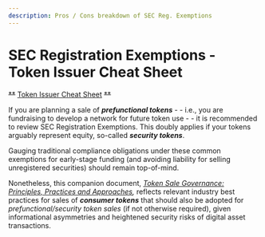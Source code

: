 ```yaml
---
description: Pros / Cons breakdown of SEC Reg. Exemptions
---
```


# SEC Registration Exemptions - Token Issuer Cheat Sheet

~~\*\*~~ [Token Issuer Cheat Sheet](https://goo.gl/mgWx7v) ~~\*\*~~

If you are planning a sale of _**prefunctional tokens**_ - - i.e., you are fundraising to develop a network for future token use - - it is recommended to review SEC Registration Exemptions. This doubly applies if your tokens arguably represent equity, so-called _**security tokens**_.

Gauging traditional compliance obligations under these common exemptions for early-stage funding \(and avoiding liability for selling unregistered securities\) should remain top-of-mind.

Nonetheless, this companion document, [_Token Sale Governance: Principles, Practices and Approaches_](https://goo.gl/jJak81)_,_ reflects relevant industry best practices for sales of _**consumer tokens**_ that should also be adopted for _prefunctional/security token sales_ \(if not otherwise required\), given informational asymmetries and heightened security risks of digital asset transactions.

